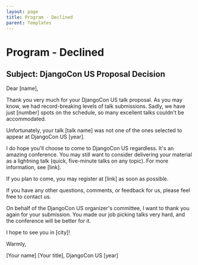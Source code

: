 ```yaml
---
layout: page
title: Program - Declined
parent: Templates
---
```


# Program - Declined

## Subject: DjangoCon US Proposal Decision

Dear [name],

Thank you very much for your DjangoCon US talk proposal. As you may know, we had record-breaking levels of talk submissions. Sadly, we have just [number] spots on the schedule, so many excellent talks couldn't be accommodated. 

Unfortunately, your talk [talk name] was not one of the ones selected to appear at DjangoCon US [year].

I do hope you'll choose to come to DjangoCon US regardless. It's an amazing conference. You may still want to consider delivering your material as a lightning talk (quick, five-minute talks on any topic). For more information, see [link]. 

If you plan to come, you may register at [link] as soon as possible. 

If you have any other questions, comments, or feedback for us, please feel free to contact us. 

On behalf of the DjangoCon US organizer's committee, I want to thank you again for your submission. You made our job picking talks very hard, and the conference will be better for it.

I hope to see you in [city]!

Warmly, 

[Your name] 
[Your title], DjangoCon US [year]
